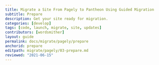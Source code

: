 ```yaml
---
title: Migrate a Site From Pagely to Pantheon Using Guided Migration
subtitle: Prepare
description: Get your site ready for migration.
categories: [develop]
tags: [code, launch, migrate, site, updates]
contributors: [wordsmither]
layout: guide
permalink: docs/migrate/pagely/prepare
anchorid: prepare
editpath: migrate/pagely/03-prepare.md
reviewed: "2021-06-15"
---
```


<Partial file="migrate/prepare.md" />